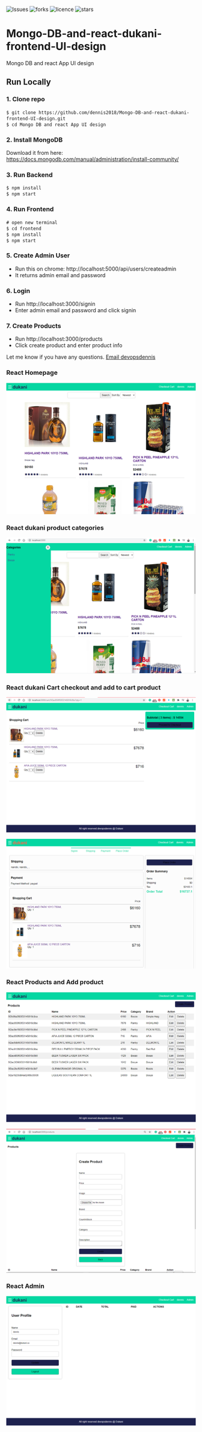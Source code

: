 ![Issues](https://img.shields.io/github/issues/dennis2018/Mongo-DB-and-react-dukani-frontend-UI-design?style=for-the-badge)
![forks](https://img.shields.io/github/forks/dennis2018/Mongo-DB-and-react-dukani-frontend-UI-design?style=for-the-badge)
![licence](https://img.shields.io/github/license/dennis2018/Mongo-DB-and-react-dukani-frontend-UI-design?style=for-the-badge)
![stars](https://img.shields.io/github/stars/dennis2018/Mongo-DB-and-react-dukani-frontend-UI-design?style=for-the-badge)



# Mongo-DB-and-react-dukani-frontend-UI-design

Mongo DB and react App UI design

## Run Locally

### 1. Clone repo

```
$ git clone https://github.com/dennis2018/Mongo-DB-and-react-dukani-frontend-UI-design.git
$ cd Mongo DB and react App UI design
```

### 2. Install MongoDB

Download it from here: https://docs.mongodb.com/manual/administration/install-community/

### 3. Run Backend

```
$ npm install
$ npm start
```

### 4. Run Frontend

```
# open new terminal
$ cd frontend
$ npm install
$ npm start
```

### 5. Create Admin User

- Run this on chrome: http://localhost:5000/api/users/createadmin
- It returns admin email and password

### 6. Login

- Run http://localhost:3000/signin
- Enter admin email and password and click signin

### 7. Create Products

- Run http://localhost:3000/products
- Click create product and enter product info

Let me know if you have any questions. [Email devopsdennis](mailto:dennismburu10@gmail.com)

### React Homepage
![homepage](https://github.com/dennis2018/Mongo-DB-and-react-dukani-frontend-UI-design/blob/master/Element_homepage.PNG)

### React dukani product categories
![categories](https://github.com/dennis2018/Mongo-DB-and-react-dukani-frontend-UI-design/blob/master/Element_Categories.PNG)

### React dukani Cart checkout and add to cart product

![cart](https://github.com/dennis2018/Mongo-DB-and-react-dukani-frontend-UI-design/blob/master/Element_Add_to_cart.PNG)

![cart checkout](https://github.com/dennis2018/Mongo-DB-and-react-dukani-frontend-UI-design/blob/master/Element_cart_checkout.PNG)

### React Products and Add product
![product](https://github.com/dennis2018/Mongo-DB-and-react-dukani-frontend-UI-design/blob/master/Element_Product_List.PNG)

![add product](https://github.com/dennis2018/Mongo-DB-and-react-dukani-frontend-UI-design/blob/master/Element_Create_New_Product.PNG)

### React Admin
![admin](https://github.com/dennis2018/Mongo-DB-and-react-dukani-frontend-UI-design/blob/master/Element_admin_account.PNG)

